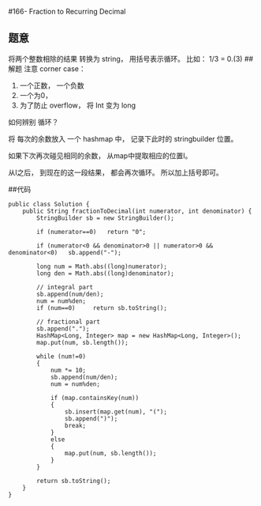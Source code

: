 #166- Fraction to Recurring Decimal
## 题意
将两个整数相除的结果 转换为 string， 用括号表示循环。
比如： 1/3 = 0.(3)
##解题
注意 corner case：

1. 一个正数， 一个负数
2. 一个为0，
3. 为了防止 overflow， 将 Int 变为 long

如何辨别 循环？

将 每次的余数放入 一个 hashmap 中， 记录下此时的 stringbuilder 位置。

如果下次再次碰见相同的余数， 从map中提取相应的位置I。

从I之后， 到现在的这一段结果， 都会再次循环。 所以加上括号即可。

##代码
```
public class Solution {
    public String fractionToDecimal(int numerator, int denominator) {
        StringBuilder sb = new StringBuilder();
        
        if (numerator==0)   return "0";
        
        if (numerator<0 && denominator>0 || numerator>0 && denominator<0)   sb.append("-");
        
        long num = Math.abs((long)numerator);
        long den = Math.abs((long)denominator);
        
        // integral part
        sb.append(num/den);
        num = num%den;
        if (num==0)     return sb.toString();
        
        // fractional part
        sb.append(".");
        HashMap<Long, Integer> map = new HashMap<Long, Integer>();
        map.put(num, sb.length());
        
        while (num!=0)
        {
            num *= 10;
            sb.append(num/den);
            num = num%den;
            
            if (map.containsKey(num))
            {
                sb.insert(map.get(num), "(");
                sb.append(")");
                break;
            }
            else
            {
                map.put(num, sb.length());
            }
        }
        
        return sb.toString();
    }
}
```